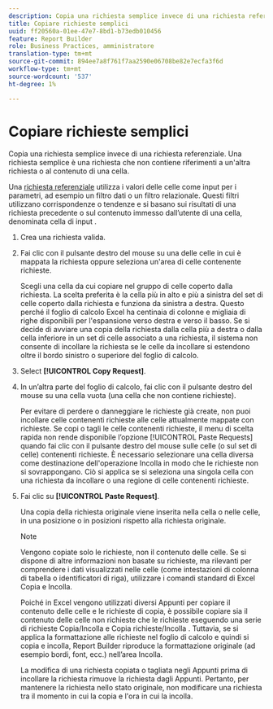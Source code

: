 ```yaml
---
description: Copia una richiesta semplice invece di una richiesta referenziale. Una richiesta semplice è una richiesta che non contiene riferimenti a un'altra richiesta o al contenuto di una cella.
title: Copiare richieste semplici
uuid: ff20560a-01ee-47e7-8bd1-b73edb010456
feature: Report Builder
role: Business Practices, amministratore
translation-type: tm+mt
source-git-commit: 894ee7a8f761f7aa2590e06708be82e7ecfa3f6d
workflow-type: tm+mt
source-wordcount: '537'
ht-degree: 1%

---
```



# Copiare richieste semplici

Copia una richiesta semplice invece di una richiesta referenziale. Una richiesta semplice è una richiesta che non contiene riferimenti a un&#39;altra richiesta o al contenuto di una cella.

Una [richiesta referenziale](/help/analyze/report-builder/manage-requests/c-copy-requests/t-copy-referential-requests.md) utilizza i valori delle celle come input per i parametri, ad esempio un filtro dati o un filtro relazionale. Questi filtri utilizzano corrispondenze o tendenze e si basano sui risultati di una richiesta precedente o sul contenuto immesso dall’utente di una cella, denominata cella di input .
1. Crea una richiesta valida.
1. Fai clic con il pulsante destro del mouse su una delle celle in cui è mappata la richiesta oppure seleziona un&#39;area di celle contenente richieste.

   Scegli una cella da cui copiare nel gruppo di celle coperto dalla richiesta. La scelta preferita è la cella più in alto e più a sinistra del set di celle coperto dalla richiesta e funziona da sinistra a destra. Questo perché il foglio di calcolo Excel ha centinaia di colonne e migliaia di righe disponibili per l&#39;espansione verso destra e verso il basso. Se si decide di avviare una copia della richiesta dalla cella più a destra o dalla cella inferiore in un set di celle associato a una richiesta, il sistema non consente di incollare la richiesta se le celle da incollare si estendono oltre il bordo sinistro o superiore del foglio di calcolo.
1. Select **[!UICONTROL Copy Request]**.
1. In un’altra parte del foglio di calcolo, fai clic con il pulsante destro del mouse su una cella vuota (una cella che non contiene richieste).

   Per evitare di perdere o danneggiare le richieste già create, non puoi incollare celle contenenti richieste alle celle attualmente mappate con richieste. Se copi o tagli le celle contenenti richieste, il menu di scelta rapida non rende disponibile l’opzione [!UICONTROL Paste Requests] quando fai clic con il pulsante destro del mouse sulle celle (o sul set di celle) contenenti richieste. È necessario selezionare una cella diversa come destinazione dell&#39;operazione Incolla in modo che le richieste non si sovrappongano. Ciò si applica se si seleziona una singola cella con una richiesta da incollare o una regione di celle contenenti richieste.
1. Fai clic su **[!UICONTROL Paste Request]**.

   Una copia della richiesta originale viene inserita nella cella o nelle celle, in una posizione o in posizioni rispetto alla richiesta originale.

   >[!NOTE]
   >
   >Vengono copiate solo le richieste, non il contenuto delle celle. Se si dispone di altre informazioni non basate su richieste, ma rilevanti per comprendere i dati visualizzati nelle celle (come intestazioni di colonna di tabella o identificatori di riga), utilizzare i comandi standard di Excel Copia e Incolla.

   Poiché in Excel vengono utilizzati diversi Appunti per copiare il contenuto delle celle e le richieste di copia, è possibile copiare sia il contenuto delle celle non richieste che le richieste eseguendo una serie di richieste Copia/Incolla e Copia richieste/Incolla . Tuttavia, se si applica la formattazione alle richieste nel foglio di calcolo e quindi si copia e incolla, Report Builder riproduce la formattazione originale (ad esempio bordi, font, ecc.) nell’area Incolla.

   La modifica di una richiesta copiata o tagliata negli Appunti prima di incollare la richiesta rimuove la richiesta dagli Appunti. Pertanto, per mantenere la richiesta nello stato originale, non modificare una richiesta tra il momento in cui la copia e l&#39;ora in cui la incolla.

